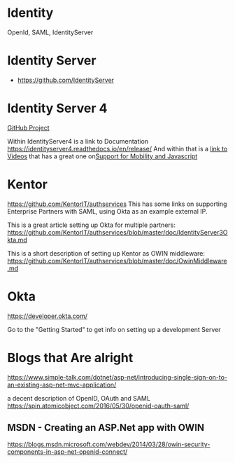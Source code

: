 # Identity
OpenId, SAML, IdentityServer

# Identity Server
* https://github.com/IdentityServer

# Identity Server 4
[GitHub Project](https://github.com/IdentityServer/IdentityServer4)

Within IdentityServer4 is a link to Documentation  https://identityserver4.readthedocs.io/en/release/
And within that is a [link to Videos](https://identityserver4.readthedocs.io/en/release/misc/videos.html) that has a great one on[Support for Mobility and Javascript](https://vimeo.com/205451987)

# Kentor
https://github.com/KentorIT/authservices
This has some links on supporting Enterprise Partners with SAML, using Okta as an example external IP.

This is a great article setting up Okta for multiple partners:  https://github.com/KentorIT/authservices/blob/master/doc/IdentityServer3Okta.md

This is a short description of setting up Kentor as OWIN middleware: https://github.com/KentorIT/authservices/blob/master/doc/OwinMiddleware.md
 
# Okta
https://developer.okta.com/

Go to the "Getting Started" to get info on setting up a development Server



# Blogs that Are alright
https://www.simple-talk.com/dotnet/asp-net/introducing-single-sign-on-to-an-existing-asp-net-mvc-application/

a decent description of OpenID, OAuth and SAML
https://spin.atomicobject.com/2016/05/30/openid-oauth-saml/

## MSDN - Creating an ASP.Net app with OWIN
https://blogs.msdn.microsoft.com/webdev/2014/03/28/owin-security-components-in-asp-net-openid-connect/



